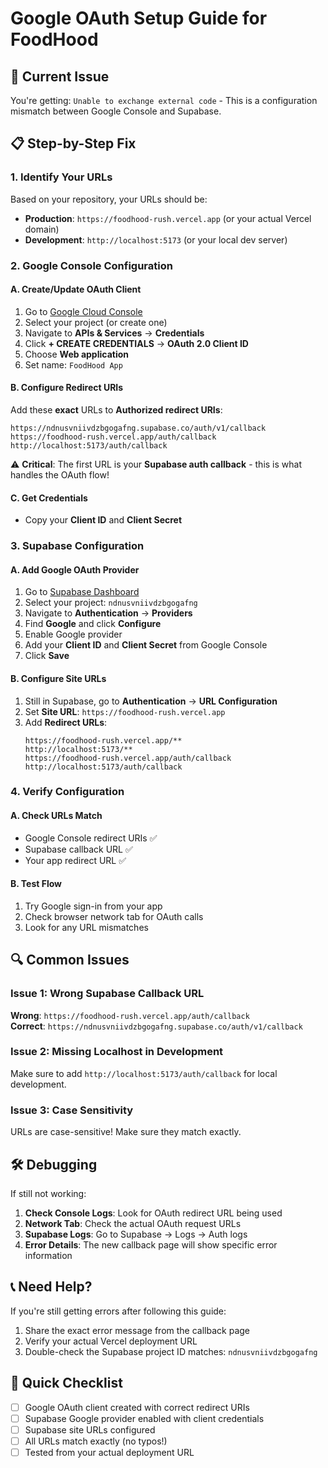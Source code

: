 # Google OAuth Setup Guide for FoodHood

## 🚨 Current Issue
You're getting: `Unable to exchange external code` - This is a configuration mismatch between Google Console and Supabase.

## 📋 Step-by-Step Fix

### 1. Identify Your URLs
Based on your repository, your URLs should be:
- **Production**: `https://foodhood-rush.vercel.app` (or your actual Vercel domain)
- **Development**: `http://localhost:5173` (or your local dev server)

### 2. Google Console Configuration

#### A. Create/Update OAuth Client
1. Go to [Google Cloud Console](https://console.cloud.google.com/)
2. Select your project (or create one)
3. Navigate to **APIs & Services** → **Credentials**
4. Click **+ CREATE CREDENTIALS** → **OAuth 2.0 Client ID**
5. Choose **Web application**
6. Set name: `FoodHood App`

#### B. Configure Redirect URIs
Add these **exact** URLs to **Authorized redirect URIs**:
```
https://ndnusvniivdzbgogafng.supabase.co/auth/v1/callback
https://foodhood-rush.vercel.app/auth/callback
http://localhost:5173/auth/callback
```

⚠️ **Critical**: The first URL is your **Supabase auth callback** - this is what handles the OAuth flow!

#### C. Get Credentials
- Copy your **Client ID** and **Client Secret**

### 3. Supabase Configuration

#### A. Add Google OAuth Provider
1. Go to [Supabase Dashboard](https://app.supabase.com/)
2. Select your project: `ndnusvniivdzbgogafng`
3. Navigate to **Authentication** → **Providers**
4. Find **Google** and click **Configure**
5. Enable Google provider
6. Add your **Client ID** and **Client Secret** from Google Console
7. Click **Save**

#### B. Configure Site URLs
1. Still in Supabase, go to **Authentication** → **URL Configuration**
2. Set **Site URL**: `https://foodhood-rush.vercel.app`
3. Add **Redirect URLs**:
   ```
   https://foodhood-rush.vercel.app/**
   http://localhost:5173/**
   https://foodhood-rush.vercel.app/auth/callback
   http://localhost:5173/auth/callback
   ```

### 4. Verify Configuration

#### A. Check URLs Match
- Google Console redirect URIs ✅
- Supabase callback URL ✅  
- Your app redirect URL ✅

#### B. Test Flow
1. Try Google sign-in from your app
2. Check browser network tab for OAuth calls
3. Look for any URL mismatches

## 🔍 Common Issues

### Issue 1: Wrong Supabase Callback URL
**Wrong**: `https://foodhood-rush.vercel.app/auth/callback`  
**Correct**: `https://ndnusvniivdzbgogafng.supabase.co/auth/v1/callback`

### Issue 2: Missing Localhost in Development
Make sure to add `http://localhost:5173/auth/callback` for local development.

### Issue 3: Case Sensitivity
URLs are case-sensitive! Make sure they match exactly.

## 🛠️ Debugging

If still not working:

1. **Check Console Logs**: Look for OAuth redirect URL being used
2. **Network Tab**: Check the actual OAuth request URLs
3. **Supabase Logs**: Go to Supabase → Logs → Auth logs
4. **Error Details**: The new callback page will show specific error information

## 📞 Need Help?

If you're still getting errors after following this guide:
1. Share the exact error message from the callback page
2. Verify your actual Vercel deployment URL
3. Double-check the Supabase project ID matches: `ndnusvniivdzbgogafng`

## 🎯 Quick Checklist

- [ ] Google OAuth client created with correct redirect URIs
- [ ] Supabase Google provider enabled with client credentials
- [ ] Supabase site URLs configured
- [ ] All URLs match exactly (no typos!)
- [ ] Tested from your actual deployment URL
